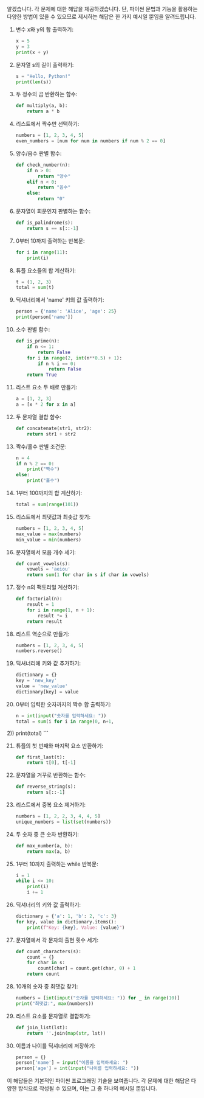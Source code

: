 알겠습니다. 각 문제에 대한 해답을 제공하겠습니다. 단, 파이썬 문법과 기능을 활용하는 다양한 방법이 있을 수 있으므로 제시하는 해답은 한 가지 예시일 뿐임을 알려드립니다.

1. 변수 x와 y의 합 출력하기:
   ```python
   x = 5
   y = 3
   print(x + y)
   ```

2. 문자열 s의 길이 출력하기:
   ```python
   s = "Hello, Python!"
   print(len(s))
   ```

3. 두 정수의 곱 반환하는 함수:
   ```python
   def multiply(a, b):
       return a * b
   ```

4. 리스트에서 짝수만 선택하기:
   ```python
   numbers = [1, 2, 3, 4, 5]
   even_numbers = [num for num in numbers if num % 2 == 0]
   ```

5. 양수/음수 판별 함수:
   ```python
   def check_number(n):
       if n > 0:
           return "양수"
       elif n < 0:
           return "음수"
       else:
           return "0"
   ```

6. 문자열이 회문인지 판별하는 함수:
   ```python
   def is_palindrome(s):
       return s == s[::-1]
   ```

7. 0부터 10까지 출력하는 반복문:
   ```python
   for i in range(11):
       print(i)
   ```

8. 튜플 요소들의 합 계산하기:
   ```python
   t = (1, 2, 3)
   total = sum(t)
   ```

9. 딕셔너리에서 'name' 키의 값 출력하기:
   ```python
   person = {'name': 'Alice', 'age': 25}
   print(person['name'])
   ```

10. 소수 판별 함수:
    ```python
    def is_prime(n):
        if n <= 1:
            return False
        for i in range(2, int(n**0.5) + 1):
            if n % i == 0:
                return False
        return True
    ```

11. 리스트 요소 두 배로 만들기:
    ```python
    a = [1, 2, 3]
    a = [x * 2 for x in a]
    ```

12. 두 문자열 결합 함수:
    ```python
    def concatenate(str1, str2):
        return str1 + str2
    ```

13. 짝수/홀수 판별 조건문:
    ```python
    n = 4
    if n % 2 == 0:
        print("짝수")
    else:
        print("홀수")
    ```

14. 1부터 100까지의 합 계산하기:
    ```python
    total = sum(range(101))
    ```

15. 리스트에서 최댓값과 최솟값 찾기:
    ```python
    numbers = [1, 2, 3, 4, 5]
    max_value = max(numbers)
    min_value = min(numbers)
    ```

16. 문자열에서 모음 개수 세기:
    ```python
    def count_vowels(s):
        vowels = 'aeiou'
        return sum(1 for char in s if char in vowels)
    ```

17. 정수 n의 팩토리얼 계산하기:
    ```python
    def factorial(n):
        result = 1
        for i in range(1, n + 1):
            result *= i
        return result
    ```

18. 리스트 역순으로 만들기:
    ```python
    numbers = [1, 2, 3, 4, 5]
    numbers.reverse()
    ```

19. 딕셔너리에 키와 값 추가하기:
    ```python
    dictionary = {}
    key = 'new_key'
    value = 'new_value'
    dictionary[key] = value
    ```

20. 0부터 입력한 숫자까지의 짝수 합 출력하기:
    ```python
    n = int(input("숫자를 입력하세요: "))
    total = sum(i for i in range(0, n+1,

 2))
    print(total)
    ```

21. 튜플의 첫 번째와 마지막 요소 반환하기:
    ```python
    def first_last(t):
        return t[0], t[-1]
    ```

22. 문자열을 거꾸로 반환하는 함수:
    ```python
    def reverse_string(s):
        return s[::-1]
    ```

23. 리스트에서 중복 요소 제거하기:
    ```python
    numbers = [1, 2, 2, 3, 4, 4, 5]
    unique_numbers = list(set(numbers))
    ```

24. 두 숫자 중 큰 숫자 반환하기:
    ```python
    def max_number(a, b):
        return max(a, b)
    ```

25. 1부터 10까지 출력하는 while 반복문:
    ```python
    i = 1
    while i <= 10:
        print(i)
        i += 1
    ```

26. 딕셔너리의 키와 값 출력하기:
    ```python
    dictionary = {'a': 1, 'b': 2, 'c': 3}
    for key, value in dictionary.items():
        print(f"Key: {key}, Value: {value}")
    ```

27. 문자열에서 각 문자의 출현 횟수 세기:
    ```python
    def count_characters(s):
        count = {}
        for char in s:
            count[char] = count.get(char, 0) + 1
        return count
    ```

28. 10개의 숫자 중 최댓값 찾기:
    ```python
    numbers = [int(input("숫자를 입력하세요: ")) for _ in range(10)]
    print("최댓값:", max(numbers))
    ```

29. 리스트 요소를 문자열로 결합하기:
    ```python
    def join_list(lst):
        return ''.join(map(str, lst))
    ```

30. 이름과 나이를 딕셔너리에 저장하기:
    ```python
    person = {}
    person['name'] = input("이름을 입력하세요: ")
    person['age'] = int(input("나이를 입력하세요: "))
    ```

이 해답들은 기본적인 파이썬 프로그래밍 기술을 보여줍니다. 각 문제에 대한 해답은 다양한 방식으로 작성될 수 있으며, 이는 그 중 하나의 예시일 뿐입니다.